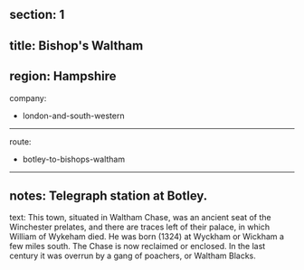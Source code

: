 ﻿section: 1
----
title: Bishop's Waltham
----
region: Hampshire
----
company:
- london-and-south-western
----
route:
- botley-to-bishops-waltham
----
notes: Telegraph station at Botley.
----
text: This town, situated in Waltham Chase, was an ancient seat of the Winchester prelates, and there are traces left of their palace, in which William of Wykeham died. He was born (1324) at Wyckham or Wickham a few miles south. The Chase is now reclaimed or enclosed. In the last century it was overrun by a gang of poachers, or Waltham Blacks.
